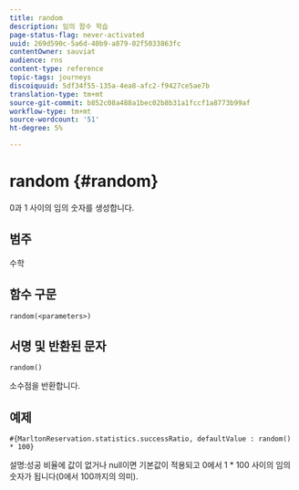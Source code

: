 ```yaml
---
title: random
description: 임의 함수 학습
page-status-flag: never-activated
uuid: 269d590c-5a6d-40b9-a879-02f5033863fc
contentOwner: sauviat
audience: rns
content-type: reference
topic-tags: journeys
discoiquuid: 5df34f55-135a-4ea8-afc2-f9427ce5ae7b
translation-type: tm+mt
source-git-commit: b852c08a488a1bec02b8b31a1fccf1a8773b99af
workflow-type: tm+mt
source-wordcount: '51'
ht-degree: 5%

---
```



# random {#random}

0과 1 사이의 임의 숫자를 생성합니다.

## 범주

수학

## 함수 구문

`random(<parameters>)`

## 서명 및 반환된 문자

`random()`

소수점을 반환합니다.

## 예제

`#{MarltonReservation.statistics.successRatio, defaultValue : random() * 100}`

설명:성공 비율에 값이 없거나 null이면 기본값이 적용되고 0에서 1 * 100 사이의 임의 숫자가 됩니다(0에서 100까지의 의미).
